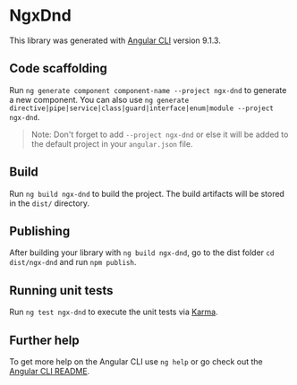 # NgxDnd

This library was generated with [Angular CLI](https://github.com/angular/angular-cli) version 9.1.3.

## Code scaffolding

Run `ng generate component component-name --project ngx-dnd` to generate a new component. You can also use `ng generate directive|pipe|service|class|guard|interface|enum|module --project ngx-dnd`.
> Note: Don't forget to add `--project ngx-dnd` or else it will be added to the default project in your `angular.json` file. 

## Build

Run `ng build ngx-dnd` to build the project. The build artifacts will be stored in the `dist/` directory.

## Publishing

After building your library with `ng build ngx-dnd`, go to the dist folder `cd dist/ngx-dnd` and run `npm publish`.

## Running unit tests

Run `ng test ngx-dnd` to execute the unit tests via [Karma](https://karma-runner.github.io).

## Further help

To get more help on the Angular CLI use `ng help` or go check out the [Angular CLI README](https://github.com/angular/angular-cli/blob/master/README.md).
